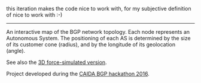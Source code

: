 this iteration makes the code nice to work with, for my subjective definition of nice to work with :-)

---

An interactive map of the BGP network topology. Each node represents an Autonomous System. The positioning of each AS is determined by the size of its customer cone (radius), and by the longitude of its geolocation (angle).

See also the [3D force-simulated version](https://bl.ocks.org/vasturiano/2e655fdd1f378cb2002435fe33d7d6ec).

Project developed during the [CAIDA BGP hackathon 2016](https://www.caida.org/workshops/bgp-hackathon/1602/).
